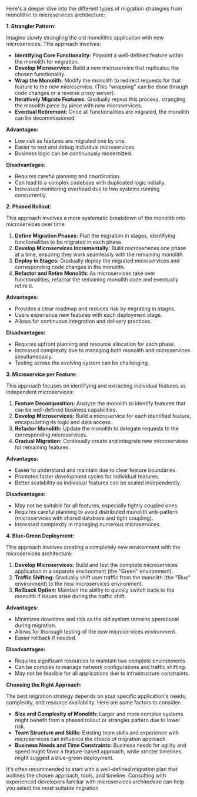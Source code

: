Here's a deeper dive into the different types of migration strategies from monolithic to microservices architecture:

**1. Strangler Pattern:**

Imagine slowly strangling the old monolithic application with new microservices. This approach involves:

  * **Identifying Core Functionality:** Pinpoint a well-defined feature within the monolith for migration.
  * **Develop Microservice:** Build a new microservice that replicates the chosen functionality.
  * **Wrap the Monolith:** Modify the monolith to redirect requests for that feature to the new microservice. (This "wrapping" can be done through code changes or a reverse proxy server).
  * **Iteratively Migrate Features:** Gradually repeat this process, strangling the monolith piece by piece with new microservices.
  * **Eventual Retirement:** Once all functionalities are migrated, the monolith can be decommissioned.

**Advantages:**

* Low risk as features are migrated one by one.
* Easier to test and debug individual microservices.
* Business logic can be continuously modernized.

**Disadvantages:**

* Requires careful planning and coordination.
* Can lead to a complex codebase with duplicated logic initially.
* Increased monitoring overhead due to two systems running concurrently.


**2. Phased Rollout:**

This approach involves a more systematic breakdown of the monolith into microservices over time:

1. **Define Migration Phases:**  Plan the migration in stages, identifying functionalities to be migrated in each phase.
2. **Develop Microservices Incrementally:** Build microservices one phase at a time, ensuring they work seamlessly with the remaining monolith.
3. **Deploy in Stages:** Gradually deploy the migrated microservices and corresponding code changes in the monolith.
4. **Refactor and Retire Monolith:** As microservices take over functionalities, refactor the remaining monolith code and eventually retire it.

**Advantages:**

* Provides a clear roadmap and reduces risk by migrating in stages.
* Users experience new features with each deployment stage.
* Allows for continuous integration and delivery practices.

**Disadvantages:**

* Requires upfront planning and resource allocation for each phase.
* Increased complexity due to managing both monolith and microservices simultaneously.
* Testing across the evolving system can be challenging.


**3. Microservice per Feature:**

This approach focuses on identifying and extracting individual features as independent microservices:

1. **Feature Decomposition:** Analyze the monolith to identify features that can be well-defined business capabilities.
2. **Develop Microservices:** Build a microservice for each identified feature, encapsulating its logic and data access.
3. **Refactor Monolith:** Update the monolith to delegate requests to the corresponding microservices.
4. **Gradual Migration:**  Continually create and integrate new microservices for remaining features.

**Advantages:**

* Easier to understand and maintain due to clear feature boundaries.
* Promotes faster development cycles for individual features.
* Better scalability as individual features can be scaled independently.

**Disadvantages:**

* May not be suitable for all features, especially tightly coupled ones.
* Requires careful planning to avoid distributed monolith anti-pattern (microservices with shared database and tight coupling).
* Increased complexity in managing numerous microservices.


**4. Blue-Green Deployment:**

This approach involves creating a completely new environment with the microservices architecture:

1. **Develop Microservices:** Build and test the complete microservices application in a separate environment (the "Green" environment).
2. **Traffic Shifting:** Gradually shift user traffic from the monolith (the "Blue" environment) to the new microservices environment.
3. **Rollback Option:** Maintain the ability to quickly switch back to the monolith if issues arise during the traffic shift.

**Advantages:**

* Minimizes downtime and risk as the old system remains operational during migration.
* Allows for thorough testing of the new microservices environment.
* Easier rollback if needed.

**Disadvantages:**

* Requires significant resources to maintain two complete environments.
* Can be complex to manage network configurations and traffic shifting.
* May not be feasible for all applications due to infrastructure constraints.


**Choosing the Right Approach:**

The best migration strategy depends on your specific application's needs, complexity, and resource availability. Here are some factors to consider:

* **Size and Complexity of Monolith:** Larger and more complex systems might benefit from a phased rollout or strangler pattern due to lower risk.
* **Team Structure and Skills:** Existing team skills and experience with microservices can influence the choice of migration approach.
* **Business Needs and Time Constraints:** Business needs for agility and speed might favor a feature-based approach, while stricter timelines might suggest a blue-green deployment.


It's often recommended to start with a well-defined migration plan that outlines the chosen approach, tools, and timeline. Consulting with experienced developers familiar with microservices architecture can help you select the most suitable migration
